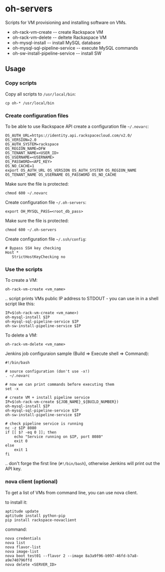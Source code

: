 # oh-servers

Scripts for VM provisioning and installing software on VMs.

* oh-rack-vm-create -- create Rackspace VM
* oh-rack-vm-delete -- deltete Rackaspace VM
* oh-mysql-install -- install MySQL database
* oh-mysql-sql-pipeline-service -- execute MySQL commands
* oh-sw-install-pipeline-service -- install SW

## Usage

### Copy scripts

Copy all scripts to `/usr/local/bin`:

    cp oh-* /usr/local/bin

### Create configuration files

To be able to use Rackspace API create a configuration file `~/.novarc`:

    OS_AUTH_URL=https://identity.api.rackspacecloud.com/v2.0/
    OS_VERSION=2.0
    OS_AUTH_SYSTEM=rackspace
    OS_REGION_NAME=DFW
    OS_TENANT_NAME=<USER_ID>
    OS_USERNAME=<USERNAME>
    OS_PASSWORD=<API_KEY>
    OS_NO_CACHE=1
    export OS_AUTH_URL OS_VERSION OS_AUTH_SYSTEM OS_REGION_NAME OS_TENANT_NAME OS_USERNAME OS_PASSWORD OS_NO_CACHE

Make sure the file is protected:

    chmod 600 ~/.novarc

Create configuration file `~/.oh-servers`:

    export OH_MYSQL_PASS=<root_db_pass>

Make sure the file is protected:

    chmod 600 ~/.oh-servers

Create configuration file `~/.ssh/config`:

    # Bypass SSH key checking
    Host *
       StrictHostKeyChecking no

### Use the scripts

To create a VM:

    oh-rack-vm-create <vm_name>
    
.. script prints VMs public IP address to STDOUT - you can use in in a shell script like this:

    IP=$(oh-rack-vm-create <vm_name>)
    oh-mysql-install $IP
    oh-mysql-sql-pipeline-service $IP
    oh-sw-install-pipeline-service $IP
    
To delete a VM:

    oh-rack-vm-delete <vm_name>

Jenkins job configuraion sample (Build => Execute shell => Command):

    #!/bin/bash

    # source configuration (don't use -x!)
    . ~/.novarc

    # now we can print commands before executing them
    set -x

    # create VM + install pipeline service
    IP=$(oh-rack-vm-create ${JOB_NAME}_${BUILD_NUMBER})
    oh-mysql-install $IP
    oh-mysql-sql-pipeline-service $IP
    oh-sw-install-pipeline-service $IP

    # check pipeline service is running
    nc -z $IP 8080
    if [[ $? -eq 0 ]]; then
        echo "Service running on $IP, port 8080"
        exit 0
    else
        exit 1
    fi

.. don't forge the first line (`#!/bin/bash`), otherwise Jenkins will print out the
API key.

### nova client (optional)

To get a list of VMs from command line, you can use nova client.

to install it:

    aptitude update
    aptitude install python-pip
    pip install rackspace-novaclient

command:

    nova credentials
    nova list
    nova flavor-list
    nova image-list
    nova boot test01 --flavor 2 --image 8a3a9f96-b997-46fd-b7a8-a9e740796ffd
    nova delete <SERVER_ID>
